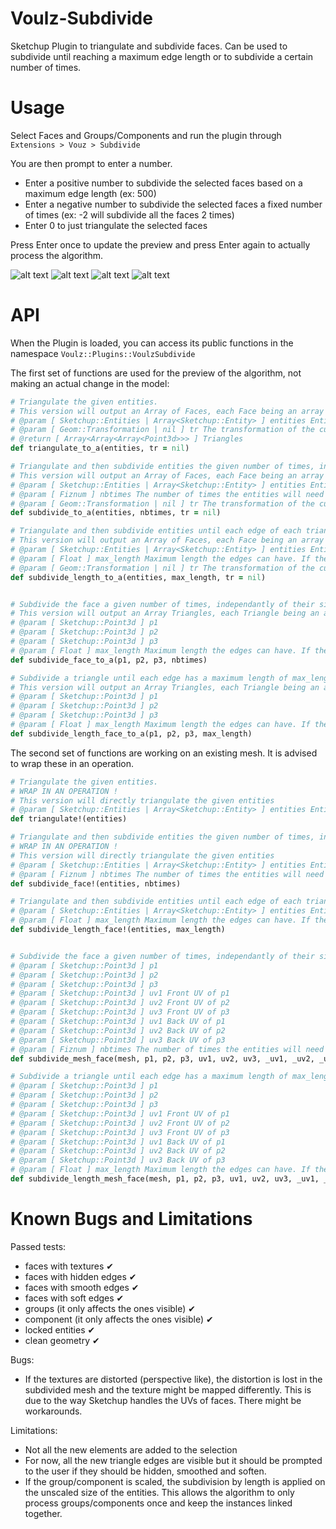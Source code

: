 # Voulz-Subdivide
Sketchup Plugin to triangulate and subdivide faces. Can be used to subdivide until reaching a maximum edge length or to subdivide a certain number of times.

# Usage
Select Faces and Groups/Components and run the plugin through `Extensions > Vouz > Subdivide`

You are then prompt to enter a number.
- Enter a positive number to subdivide the selected faces based on a maximum edge length (ex: 500)
- Enter a negative number to subdivide the selected faces a fixed number of times (ex: -2 will subdivide all the faces 2 times)
- Enter 0 to just triangulate the selected faces

Press Enter once to update the preview and press Enter again to actually process the algorithm.

![alt text](imgs/Menu.jpg)
![alt text](imgs/Triangulate.jpg)
![alt text](imgs/Subdivide.jpg)
![alt text](imgs/Subdivide-Length.jpg)

# API
When the Plugin is loaded, you can access its public functions in the namespace `Voulz::Plugins::VoulzSubdivide`

The first set of functions are used for the preview of the algorithm, not making an actual change in the model:
```ruby
# Triangulate the given entities.
# This version will output an Array of Faces, each Face being an array of Triangles, each Triangle being an array of Point3d
# @param [ Sketchup::Entities | Array<Sketchup::Entity> ] entities Entities to be triangulated and subdivided
# @param [ Geom::Transformation | nil ] tr The transformation of the current entities
# @return [ Array<Array<Array<Point3d>>> ] Triangles
def triangulate_to_a(entities, tr = nil)

# Triangulate and then subdivide entities the given number of times, independantly of their size
# This version will output an Array of Faces, each Face being an array of Triangles, each Triangle being an array of Point3d
# @param [ Sketchup::Entities | Array<Sketchup::Entity> ] entities Entities to be triangulated and subdivided
# @param [ Fiznum ] nbtimes The number of times the entities will need to be subdivided
# @param [ Geom::Transformation | nil ] tr The transformation of the current entities
def subdivide_to_a(entities, nbtimes, tr = nil)

# Triangulate and then subdivide entities until each edge of each triangle has a maximum length of max_length.
# This version will output an Array of Faces, each Face being an array of Triangles, each Triangle being an array of Point3d
# @param [ Sketchup::Entities | Array<Sketchup::Entity> ] entities Entities to be triangulated and subdivided
# @param [ Float ] max_length Maximum length the edges can have. If they have less, the triangle will be subdivided
# @param [ Geom::Transformation | nil ] tr The transformation of the current entities
def subdivide_length_to_a(entities, max_length, tr = nil)


# Subdivide the face a given number of times, independantly of their size
# This version will output an Array Triangles, each Triangle being an array of Point3d
# @param [ Sketchup::Point3d ] p1
# @param [ Sketchup::Point3d ] p2
# @param [ Sketchup::Point3d ] p3
# @param [ Float ] max_length Maximum length the edges can have. If they have less, the triangle will be subdivided
def subdivide_face_to_a(p1, p2, p3, nbtimes)

# Subdivide a triangle until each edge has a maximum length of max_length.
# This version will output an Array Triangles, each Triangle being an array of Point3d
# @param [ Sketchup::Point3d ] p1
# @param [ Sketchup::Point3d ] p2
# @param [ Sketchup::Point3d ] p3
# @param [ Float ] max_length Maximum length the edges can have. If they have less, the triangle will be subdivided
def subdivide_length_face_to_a(p1, p2, p3, max_length)
```

The second set of functions are working on an existing mesh. It is advised to wrap these in an operation.
```ruby
# Triangulate the given entities.
# WRAP IN AN OPERATION !
# This version will directly triangulate the given entities
# @param [ Sketchup::Entities | Array<Sketchup::Entity> ] entities Entities to be triangulated and subdivided
def triangulate!(entities)

# Triangulate and then subdivide entities the given number of times, independantly of their size
# WRAP IN AN OPERATION !
# This version will directly triangulate the given entities
# @param [ Sketchup::Entities | Array<Sketchup::Entity> ] entities Entities to be triangulated and subdivided
# @param [ Fiznum ] nbtimes The number of times the entities will need to be subdivided
def subdivide_face!(entities, nbtimes)

# Triangulate and then subdivide entities until each edge of each triangle has a maximum length of max_length.
# @param [ Sketchup::Entities | Array<Sketchup::Entity> ] entities Entities to be triangulated and subdivided
# @param [ Float ] max_length Maximum length the edges can have. If they have less, the triangle will be subdivided
def subdivide_length_face!(entities, max_length)


# Subdivide the face a given number of times, independantly of their size
# @param [ Sketchup::Point3d ] p1
# @param [ Sketchup::Point3d ] p2
# @param [ Sketchup::Point3d ] p3
# @param [ Sketchup::Point3d ] uv1 Front UV of p1
# @param [ Sketchup::Point3d ] uv2 Front UV of p2
# @param [ Sketchup::Point3d ] uv3 Front UV of p3
# @param [ Sketchup::Point3d ] uv1 Back UV of p1
# @param [ Sketchup::Point3d ] uv2 Back UV of p2
# @param [ Sketchup::Point3d ] uv3 Back UV of p3
# @param [ Fiznum ] nbtimes The number of times the entities will need to be subdivided
def subdivide_mesh_face(mesh, p1, p2, p3, uv1, uv2, uv3, _uv1, _uv2, _uv3, nbtimes)

# Subdivide a triangle until each edge has a maximum length of max_length.
# @param [ Sketchup::Point3d ] p1
# @param [ Sketchup::Point3d ] p2
# @param [ Sketchup::Point3d ] p3
# @param [ Sketchup::Point3d ] uv1 Front UV of p1
# @param [ Sketchup::Point3d ] uv2 Front UV of p2
# @param [ Sketchup::Point3d ] uv3 Front UV of p3
# @param [ Sketchup::Point3d ] uv1 Back UV of p1
# @param [ Sketchup::Point3d ] uv2 Back UV of p2
# @param [ Sketchup::Point3d ] uv3 Back UV of p3
# @param [ Float ] max_length Maximum length the edges can have. If they have less, the triangle will be subdivided
def subdivide_length_mesh_face(mesh, p1, p2, p3, uv1, uv2, uv3, _uv1, _uv2, _uv3, max_length)
```
# Known Bugs and Limitations

Passed tests:
- faces with textures ✔
- faces with hidden edges ✔
- faces with smooth edges ✔
- faces with soft edges ✔
- groups (it only affects the ones visible) ✔
- component (it only affects the ones visible) ✔
- locked entities ✔
- clean geometry ✔

Bugs:
- If the textures are distorted (perspective like), the distortion is lost in the subdivided mesh and the texture might be mapped differently. This is due to the way Sketchup handles the UVs of faces. There might be workarounds.

Limitations:
- Not all the new elements are added to the selection
- For now, all the new triangle edges are visible but it should be prompted to the user if they should be hidden, smoothed and soften.
- If the group/component is scaled, the subdivision by length is applied on the unscaled size of the entities. This allows the algorithm to only process groups/components once and keep the instances linked together.
